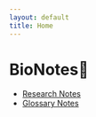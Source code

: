 ```yaml
---
layout: default
title: Home
---
```


# BioNotes🌱

- [Research Notes](research-notes)
- [Glossary Notes](glossary-notes)